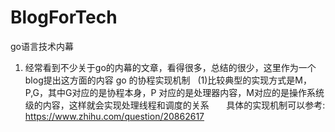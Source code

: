 # BlogForTech
go语言技术内幕
1. 经常看到不少关于go的内幕的文章，看得很多，总结的很少，这里作为一个blog提出这方面的内容
go 的协程实现机制
   (1)比较典型的实现方式是M，P,G，其中G对应的是协程本身，P 对应的是处理器内容，M对应的是操作系统级的内容，这样就会实现处理线程和调度的关系
      具体的实现机制可以参考:
      https://www.zhihu.com/question/20862617

